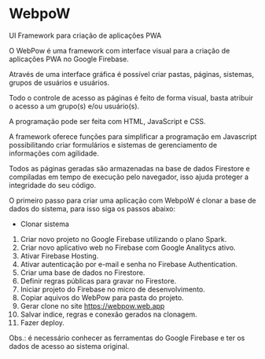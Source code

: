 # WebpoW

UI Framework para criação de aplicações PWA

O WebPow é uma framework com interface visual para a criação de aplicações PWA no Google Firebase.

Através de uma interface gráfica é possível criar pastas, páginas, sistemas, grupos de usuários e usuários.

Todo o controle de acesso as páginas é feito de forma visual, basta atribuir o acesso a um grupo(s) e/ou usuário(s).

A programação pode ser feita com HTML, JavaScript e CSS.

A framework oferece funções para simplificar a programação em Javascript possibilitando criar formulários e sistemas de gerenciamento de informações com agilidade.

Todos as páginas geradas são armazenadas na base de dados Firestore e compiladas em tempo de execução pelo navegador, isso ajuda proteger a integridade do seu código.

O primeiro passo para criar uma aplicação com WebpoW é clonar a base de dados do sistema, para isso siga os passos abaixo:

 - Clonar sistema

1. Criar novo projeto no Google Firebase utilizando o plano Spark.
2. Criar novo aplicativo web no Firebase com Google Analitycs ativo.
3. Ativar Firebase Hosting.
4. Ativar autenticação por e-mail e senha no Firebase Authentication.
5. Criar uma base de dados no Firestore.
6. Definir regras públicas para gravar no Firestore.
7. Iniciar projeto do Firebase no micro de desenvolvimento.
8. Copiar aquivos do WebPow para pasta do projeto.
9. Gerar clone no site https://webpow.web.app
10. Salvar indice, regras e conexão gerados na clonagem. 
13. Fazer deploy.

Obs.: é necessário conhecer as ferramentas do Google Firebase e ter os dados de acesso ao sistema original.
